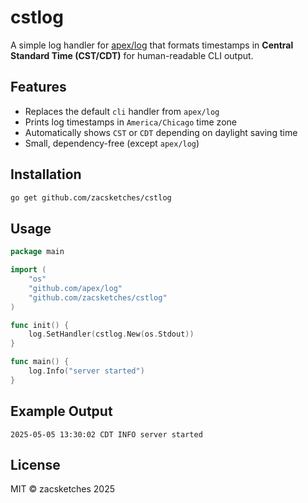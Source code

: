 # cstlog

A simple log handler for [apex/log](https://github.com/apex/log) that formats timestamps in **Central Standard Time (CST/CDT)** for human-readable CLI output.

## Features

- Replaces the default `cli` handler from `apex/log`
- Prints log timestamps in `America/Chicago` time zone
- Automatically shows `CST` or `CDT` depending on daylight saving time
- Small, dependency-free (except `apex/log`)

## Installation

```bash
go get github.com/zacsketches/cstlog
```

## Usage
```go
package main

import (
    "os"
    "github.com/apex/log"
    "github.com/zacsketches/cstlog"
)

func init() {
    log.SetHandler(cstlog.New(os.Stdout))
}

func main() {
    log.Info("server started")
}
```

## Example Output

`2025-05-05 13:30:02 CDT INFO server started`

## License

MIT © zacsketches 2025
